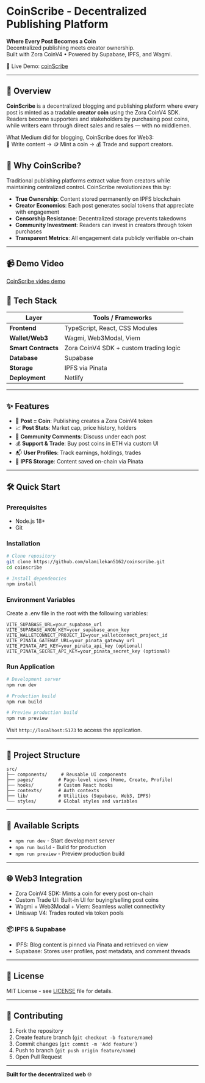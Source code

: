 # CoinScribe - Decentralized Publishing Platform

**Where Every Post Becomes a Coin**  
Decentralized publishing meets creator ownership.  
Built with Zora CoinV4 • Powered by Supabase, IPFS, and Wagmi.

🚀 Live Demo: [coinScribe](https://coin-scribe.netlify.app)

---

## 📖 Overview

**CoinScribe** is a decentralized blogging and publishing platform where every post is minted as a tradable **creator coin** using the Zora CoinV4 SDK. Readers become supporters and stakeholders by purchasing post coins, while writers earn through direct sales and resales — with no middlemen.

What Medium did for blogging, CoinScribe does for Web3:  
📝 Write content → 🪙 Mint a coin → 💰 Trade and support creators.

## 🎯 Why CoinScribe?

Traditional publishing platforms extract value from creators while maintaining centralized control. CoinScribe revolutionizes this by:

- **True Ownership**: Content stored permanently on IPFS blockchain
- **Creator Economics**: Each post generates social tokens that appreciate with engagement
- **Censorship Resistance**: Decentralized storage prevents takedowns
- **Community Investment**: Readers can invest in creators through token purchases
- **Transparent Metrics**: All engagement data publicly verifiable on-chain

---

## 📹 Demo Video

[CoinScribe video demo](https://youtu.be/uR3vW9rr-bQ?si=lyBHRSHD_yyYhCzq)

## 🔧 Tech Stack

| Layer               | Tools / Frameworks                     |
| ------------------- | -------------------------------------- |
| **Frontend**        | TypeScript, React, CSS Modules         |
| **Wallet/Web3**     | Wagmi, Web3Modal, Viem                 |
| **Smart Contracts** | Zora CoinV4 SDK + custom trading logic |
| **Database**        | Supabase                               |
| **Storage**         | IPFS via Pinata                        |
| **Deployment**      | Netlify                                |

---

## ✨ Features

- 📝 **Post = Coin**: Publishing creates a Zora CoinV4 token
- 📈 **Post Stats**: Market cap, price history, holders
- 💬 **Community Comments**: Discuss under each post
- 💰 **Support & Trade**: Buy post coins in ETH via custom UI
- 📬 **User Profiles**: Track earnings, holdings, trades
- 🧾 **IPFS Storage**: Content saved on-chain via Pinata

---

## 🛠️ Quick Start

### Prerequisites

- Node.js 18+
- Git

### Installation

```bash
# Clone repository
git clone https://github.com/olamilekan5162/coinscribe.git
cd coinscribe

# Install dependencies
npm install
```

### Environment Variables

Create a .env file in the root with the following variables:

```env
VITE_SUPABASE_URL=your_supabase_url
VITE_SUPABASE_ANON_KEY=your_supabase_anon_key
VITE_WALLETCONNECT_PROJECT_ID=your_walletconnect_project_id
VITE_PINATA_GATEWAY_URL=your_pinata_gateway_url
VITE_PINATA_API_KEY=your_pinata_api_key (optional)
VITE_PINATA_SECRET_API_KEY=your_pinata_secret_key (optional)
```

### Run Application

```bash
# Development server
npm run dev

# Production build
npm run build

# Preview production build
npm run preview
```

Visit `http://localhost:5173` to access the application.

---

## 📁 Project Structure

```
src/
├── components/     # Reusable UI components
├── pages/         # Page-level views (Home, Create, Profile)
├── hooks/         # Custom React hooks
├── contexts/      # Auth contexts
├── lib/           # Utilities (Supabase, Web3, IPFS)
└── styles/        # Global styles and variables
```

---

## 🔧 Available Scripts

- `npm run dev` - Start development server
- `npm run build` - Build for production
- `npm run preview` - Preview production build

---

## 🌐 Web3 Integration

- Zora CoinV4 SDK: Mints a coin for every post on-chain
- Custom Trade UI: Built-in UI for buying/selling post coins
- Wagmi + Web3Modal + Viem: Seamless wallet connectivity
- Uniswap V4: Trades routed via token pools

### 📦 IPFS & Supabase

- IPFS: Blog content is pinned via Pinata and retrieved on view
- Supabase: Stores user profiles, post metadata, and comment threads

---

## 📄 License

MIT License - see [LICENSE](LICENSE) file for details.

---

## 🤝 Contributing

1. Fork the repository
2. Create feature branch (`git checkout -b feature/name`)
3. Commit changes (`git commit -m 'Add feature'`)
4. Push to branch (`git push origin feature/name`)
5. Open Pull Request

---

**Built for the decentralized web** 🌐
